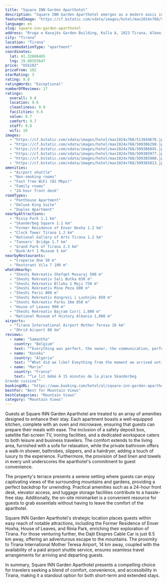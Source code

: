```yaml
---
title: "Square INN Garden Aparthotel"
description: "Square INN Garden Aparthotel emerges as a modern oasis in the heart of Tirana, offering a blend of convenience and comfort for travelers seeking a home away from home."
featuredImage: "https://cf.bstatic.com/xdata/images/hotel/max1024x768/513844676.jpg?k=8bab54519349d8c3f75f6812a1b08472c806bb3aa8d0efd86d8d89213537a84d&o=&hp=1"
language: en
slug: square-inn-garden-aparthotel
address: "Rruga e Kavajës Garden Building, Kulla A, 1023 Tirana, Albania"
city: "Tirana"
location: "Tirana"
accommodationType: "apartment"
coordinates:
  lat: 41.32686465
  lng: 19.80593647
price: "US$102"
priceFrom: 102
starRating: 3
rating: 9.8
ratingWords: "Exceptional"
numberOfReviews: 17
ratings:
  overall: 9.8
  location: 9.6
  cleanliness: 9.9
  facilities: 9.6
  value: 9.7
  comfort: 9.7
  staff: 9.8
  wifi: 10
images:
  - "https://cf.bstatic.com/xdata/images/hotel/max1024x768/513844676.jpg?k=8bab54519349d8c3f75f6812a1b08472c806bb3aa8d0efd86d8d89213537a84d&o=&hp=1"
  - "https://cf.bstatic.com/xdata/images/hotel/max1024x768/509386290.jpg?k=8490d7eacef1efff9d2858e477cdbdcabd6afe7fddbb2fe8bf748f4d5b9ce2da&o=&hp=1"
  - "https://cf.bstatic.com/xdata/images/hotel/max1024x768/509386045.jpg?k=34a1f17d9acd4ea82097d842fb57405d48433d6f61a40ec708a1b2d1ff5f64e7&o=&hp=1"
  - "https://cf.bstatic.com/xdata/images/hotel/max1024x768/509385977.jpg?k=d09592a6d7d33994b29699b4db73cd859acc0832295a33a7eddf7e5aa749d47f&o=&hp=1"
  - "https://cf.bstatic.com/xdata/images/hotel/max1024x768/509385908.jpg?k=aedc06b2bca30e475bb1d907d62e59874035df7596234ed5843e705309866001&o=&hp=1"
  - "https://cf.bstatic.com/xdata/images/hotel/max1024x768/509385813.jpg?k=2c16b17114f04d418a8e1d36a318f95b1b2a6a31c047b8d5a4ca9f540e03c85a&o=&hp=1"
amenities:
  - "Airport shuttle"
  - "Non-smoking rooms"
  - "Fast free WiFi (82 Mbps)"
  - "Family rooms"
  - "24-hour front desk"
roomTypes:
  - "Penthouse Apartment"
  - "Deluxe King Suite"
  - "Duplex Apartment"
nearbyAttractions:
  - "Rinia Park 1.1 km"
  - "Skanderbeg Square 1.1 km"
  - "Former Residence of Enver Hoxha 1.2 km"
  - "Clock Tower Tirana 1.2 km"
  - "National Gallery of Arts Tirana 1.2 km"
  - "Tanners' Bridge 1.7 km"
  - "Grand Park of Tirana 2.3 km"
  - "Bunk'Art 1 Museum 5 km"
nearbyRestaurants:
  - "Creperie One 50 m"
  - "Restorant Vila 7 100 m"
whatsNearby:
  - "Sheshi Rekreativ Shefqet Musaraj 500 m"
  - "Sheshi Rekreativ Sali Butka 650 m"
  - "Sheshi Rekreativ Blloku 1 Maji 750 m"
  - "Sheshi Rekreativ Mine Peza 800 m"
  - "Sheshi Paris 800 m"
  - "Sheshi Rekreativ Kongresi i Lushnjës 850 m"
  - "Sheshi Rekreativ Parku 1Km 850 m"
  - "House of Leaves 900 m"
  - "Sheshi Rekreativ Bajram Curri 1,000 m"
  - "National Museum of History Albania 1,000 m"
airports:
  - "Tirana International Airport Mother Teresa 10 km"
  - "Ohrid Airport 80 km"
reviews:
  - name: "Samantha"
    country: "Belgium"
    text: "“Everything was perfect, the owner, the communication, perfect design, luxury amenities, great location, and the view OMG you must experienced that view”"
  - name: "Koceku"
    country: "Algeria"
    text: "“What did we like? Eveything from the moment we arrived until the morning we left. Caring team (forgive us for not knowing your names), supported by them at all time, very comfortable accommodation, modern design, luxury amenities.”"
  - name: "Marie"
    country: "France"
    text: "“Le lit bébé À 15 minutes de la place Skanderbeg
Grande cuisine”"
bookingURL: "https://www.booking.com/hotel/al/square-inn-garden-aparthotel.en-gb.html?aid=8035640"
bestFor: "Best for Mountain Views"
bestCategories: "Mountain Views"
category: "Mountain Views"
---
```


Guests at Square INN Garden Aparthotel are treated to an array of amenities designed to enhance their stay. Each apartment boasts a well-equipped kitchen, complete with an oven and microwave, ensuring that guests can prepare their meals with ease. The inclusion of a safety deposit box, satellite flat-screen TV, ironing facilities, and a dedicated workspace caters to both leisure and business travelers. The comfort extends to the living area, furnished with a sofa for relaxation, while the private bathroom offers a walk-in shower, bathrobes, slippers, and a hairdryer, adding a touch of luxury to the experience. Furthermore, the provision of bed linen and towels in every unit underscores the aparthotel's commitment to guest convenience.

The property's terrace presents a serene setting where guests can enjoy captivating views of the surrounding mountains and gardens, providing a perfect backdrop for unwinding. Practical amenities such as a 24-hour front desk, elevator access, and luggage storage facilities contribute to a hassle-free stay. Additionally, the on-site minimarket is a convenient resource for guests to grab essentials without having to leave the comfort of the aparthotel.

Square INN Garden Aparthotel's strategic location places guests within easy reach of notable attractions, including the Former Residence of Enver Hoxha, House of Leaves, and Rinia Park, enriching their exploration of Tirana. For those venturing further, the Dajti Ekspres Cable Car is just 6.5 km away, offering an adventurous escape to the mountains. The proximity to Tirana International Mother Teresa Airport, 14 km away, coupled with the availability of a paid airport shuttle service, ensures seamless travel arrangements for arriving and departing guests.

In summary, Square INN Garden Aparthotel presents a compelling choice for travelers seeking a blend of comfort, convenience, and accessibility in Tirana, making it a standout option for both short-term and extended stays.